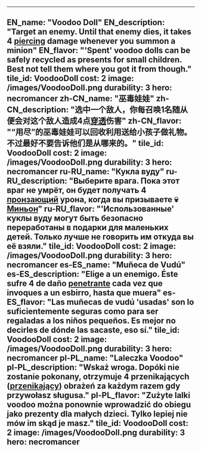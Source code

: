 ---

EN_name: "Voodoo Doll"
EN_description: "Target an enemy. Until that enemy dies, it takes 4 <u>piercing</u> damage whenever you summon a minion"
EN_flavor: "'Spent' voodoo dolls can be safely recycled as presents for small children. Best not tell them where you got it from though."
tile_id: VoodooDoll
cost: 2
image: /images/VoodooDoll.png
durability: 3
hero: necromancer
zh-CN_name: "巫毒娃娃"
zh-CN_description: "选中一个敌人，你每召唤1名随从便会对这个敌人造成4点<u>穿透</u>伤害"
zh-CN_flavor: "“用尽”的巫毒娃娃可以回收利用送给小孩子做礼物。不过最好不要告诉他们是从哪来的。"
tile_id: VoodooDoll
cost: 2
image: /images/VoodooDoll.png
durability: 3
hero: necromancer
ru-RU_name: "Кукла вуду"
ru-RU_description: "Выберите врага. Пока этот враг не умрёт, он будет получать 4 <u>пронзающий</u> урона, когда вы призываете 💀 <u>Миньон</u>"
ru-RU_flavor: "'Использованные' куклы вуду могут быть безопасно переработаны в подарки для маленьких детей. Только лучше не говорить им откуда вы её взяли."
tile_id: VoodooDoll
cost: 2
image: /images/VoodooDoll.png
durability: 3
hero: necromancer
es-ES_name: "Muñeca de Vudú"
es-ES_description: "Elige a un enemigo. Éste sufre 4 de daño <u>penetrante</u> cada vez que invoques a un esbirro, hasta que muera"
es-ES_flavor: "Las muñecas de vudú 'usadas' son lo suficientemente seguras como para ser regaladas a los niños pequeños. Es mejor no decirles de dónde las sacaste, eso sí."
tile_id: VoodooDoll
cost: 2
image: /images/VoodooDoll.png
durability: 3
hero: necromancer
pl-PL_name: "Laleczka Voodoo"
pl-PL_description: "Wskaż wroga. Dopóki nie zostanie pokonany, otrzymuje 4 przenikających (<u>przenikający</u>) obrażeń za każdym razem gdy przywołasz sługusa."
pl-PL_flavor: "Zużyte lalki voodoo można ponownie wprowadzić do obiegu jako prezenty dla małych dzieci. Tylko lepiej nie mów im skąd je masz."
tile_id: VoodooDoll
cost: 2
image: /images/VoodooDoll.png
durability: 3
hero: necromancer
---